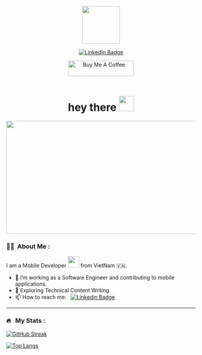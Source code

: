 <!-- BLOG-POST-LIST:START -->
<p align="center"><img src="https://media.giphy.com/media/RbDKaczqWovIugyJmW/giphy.gif" width="100"/></p>
<p align="center">
<a href="https://www.linkedin.com/in/kakbar"><img src="https://img.shields.io/badge/LinkedIn-blue?style=for-the-badge&logo=linkedin&logoColor=white" alt="LinkedIn Badge"></a>
</p>
<p align="center">
<a href="https://www.buymeacoffee.com/zed0" target="_blank"><img src="https://cdn.buymeacoffee.com/buttons/default-orange.png" alt="Buy Me A Coffee" height="41" width="174"></a>
</p>
<p align="center"><img src="https://komarev.com/ghpvc/?username=phungdaihiep79&style=flat-square&color=blue" alt=""></p>

<h1 align="center">hey there <img src="https://media.giphy.com/media/hvRJCLFzcasrR4ia7z/giphy.gif" width="40"></h1>

<p align="center"><img src="https://media.giphy.com/media/QHE5gWI0QjqF2/giphy.gif" width="600" height="300"  /></p>

### :woman_technologist: &nbsp;About Me :

I am a Mobile Developer <img src="https://media.giphy.com/media/WUlplcMpOCEmTGBtBW/giphy.gif" width="30"> from VietNam 🇻🇳.

- 🔭 I’m working as a Software Engineer and contributing to mobile applications.
- 🌱 Exploring Technical Content Writing.
- 📫 How to reach me: &nbsp; [![Linkedin Badge](https://img.shields.io/badge/LinkedIn-blue?style=for-the-badge&logo=linkedin&logoColor=white)](https://www.linkedin.com/in/phungdaihiep/)

---


### 🔥 &nbsp; My Stats :
[![GitHub Streak](http://github-readme-streak-stats.herokuapp.com?user=phungdaihiep79&theme=dark&background=000000)](https://git.io/streak-stats)

[![Top Langs](https://github-readme-stats.vercel.app/api/top-langs/?username=phungdaihiep79&layout=compact&theme=vision-friendly-dark)](https://github.com/anuraghazra/github-readme-stats)
<!-- BLOG-POST-LIST:END -->
